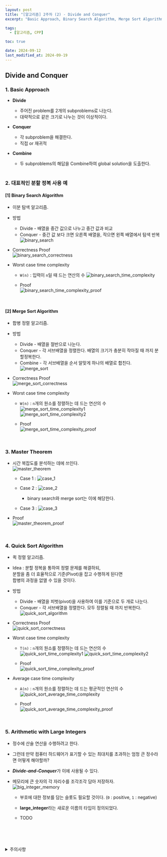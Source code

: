 ```yaml
---
layout: post
title: "[알고리즘] 2주차 (2) - Divide and Conquer"
excerpt: "Basic Approach, Binary Search Algorithm, Merge Sort Algorithm, Master Theorem, Quick Sort Algorithm"

tags:
  - [알고리즘, CPP]

toc: true

date: 2024-09-12
last_modified_at: 2024-09-19
---
```

## Divide and Conquer
### 1. Basic Approach
- **Divide**
  - 주어진 problem를 2개의 subproblems로 나눈다.  
  - 대략적으로 같은 크기로 나누는 것이 이상적이다.  

- **Conquer**
  - 각 subproblem을 해결한다.
  - 직접 or 재귀적  

- **Combine**
  - 두 subproblems의 해답을 Combine하여 global solution을 도출한다.  

  <br>

### 2. 대표적인 분할 정복 사용 예
#### [1] Binary Search Algorithm
- 이분 탐색 알고리즘.

- 방법
  - Divide - 배열을 중간 값으로 나누고 중간 값과 비교
  - Conquer - 중간 값 보다 크면 오른쪽 배열을, 작으면 왼쪽 배열에서 탐색 반복  
  ![binary_search][def2]

- Correctness Proof  
![binary_search_correctness][def13]

- Worst case time complexity  
  - `W(n)` : 입력이 `n`일 때 드는 연산의 수
  ![binary_search_time_complexity][def]  

  - Proof  
  ![binary_search_time_complexity_proof][def14]

<br>

#### [2] Merge Sort Algorithm
- 합병 정렬 알고리즘.  

- 방법
  - Divide - 배열을 절반으로 나눈다.  
  - Conquer - 각 서브배열을 정렬한다. 배열의 크기가 충분히 작아질 때 까지 분할정복한다.  
  - Combine - 각 서브배열을 순서 알맞게 하나의 배열로 합친다.  
  ![merge_sort][def3]  

- Correctness Proof  
![merge_sort_correctness][def15]  

- Worst case time complexity  
  - `W(n)` : `n`개의 원소를 정렬하는 데 드는 연산의 수  
  ![merge_sort_time_complexity1][def4]  
  ![merge_sort_time_complexity2][def5]  
  
  - Proof  
  ![merge_sort_time_complexity_proof][def16]

<br>  

### 3. Master Theorem
- 시간 복잡도를 분석하는 데에 쓰인다.  
![master_theorem][def6]  

  - Case 1 : ![case_1][def7]
  
  - Case 2 : ![case_2][def8]  
    - binary search와 merge sort는 이에 해당한다.  

  - Case 3 : ![case_3][def9]  

- Proof  
![master_theorem_proof][def17]

<br>

### 4. Quick Sort Algorithm
- 퀵 정렬 알고리즘.  

- Idea : 분할 정복을 통하여 정렬 문제를 해결하되,  
분할을 좀 더 효율적으로 기준(Pivot)을 잡고 수행하게 된다면  
합병의 과정을 없앨 수 있을 것이다.  

- 방법  
  - Divide - 배열을 피벗(pivot)을 사용하여 이를 기준으로 두 개로 나눈다.  
  - Conquer - 각 서브배열을 정렬한다. 모두 정렬될 때 까지 반복한다.  
  ![quick_sort_algorithm][def10]  

- Correctness Proof  
![quick_sort_correctness][def18]  

- Worst case time complexity  
  - `T(n)` : `n`개의 원소를 정렬하는 데 드는 연산의 수  
  ![quick_sort_time_complexity1][def11]
  ![quick_sort_time_complexity2][def12]  
  
  - Proof  
  ![quick_sort_time_complexity_proof][def19]  

- Average case time complexity  
  - `A(n)` : `n`개의 원소를 정렬하는 데 드는 평균적인 연산의 수  
  ![quick_sort_average_time_complexity](TODO)
  
  - Proof  
  ![quick_sort_average_time_complexity_proof](TODO)  

  <br>

### 5. Arithmetic with Large Integers  
- 정수에 산술 연산을 수행하려고 한다.  

- 그런데 만약 컴퓨터 하드웨어가 표기할 수 있는 최대치를 초과하는 엄청 큰 정수라면 어떻게 해야할까?  

- ***Divide-and-Conquer***가 이에 사용될 수 있다.  

- 메모리에 큰 숫자의 각 자리수를 조각조각 담아 저장하자.  
![big_integer_memory](TODO)  

  - 부호에 대한 정보를 담는 슬롯도 필요할 것이다. (`0` : positive, `1` : negative)  

  - **large_integer**라는 새로운 이름의 타입이 정의되었다.  

  - TODO


<br>
<br>
<br>
<br>
<details>
<summary>주의사항</summary>
<div markdown=   "1">

이 포스팅은 강원대학교 김도형 교수님의 알고리즘 수업을 들으며 내용을 정리 한 것입니다.  
수업 내용에 대한 저작권은 교수님께 있으니,  
다른 곳으로의 무분별한 내용 복사를 자제해 주세요.

</div>
</details> 

[def]: https://i.imgur.com/6AhXGm2.png
[def2]: https://i.imgur.com/jaN1uB3.png
[def3]: https://i.imgur.com/srwB0DO.png
[def4]: https://i.imgur.com/0G4wJJE.png
[def5]: https://i.imgur.com/QzBytpB.png
[def6]: https://i.imgur.com/Cywj1r6.png
[def7]: https://i.imgur.com/A5vSu9N.png
[def8]: https://i.imgur.com/wfuGI7C.png
[def9]: https://i.imgur.com/MlPdrNl.png
[def10]: https://i.imgur.com/t8OryYv.png
[def11]: https://i.imgur.com/uyLRE6H.png
[def12]: https://i.imgur.com/5D8avKk.png
[def13]: https://i.imgur.com/61hrdne.png
[def14]: https://i.imgur.com/MTXoFHC.png
[def15]: https://i.imgur.com/DFUnnTH.png
[def16]: https://i.imgur.com/hfcjuJu.png
[def17]: https://i.imgur.com/kPV6Eb3.png
[def18]: https://i.imgur.com/MWvP6j3.png
[def19]: https://i.imgur.com/FRtBwE3.png